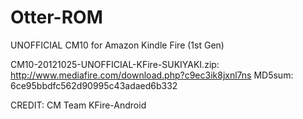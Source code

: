 Otter-ROM
=========

UNOFFICIAL CM10 for Amazon Kindle Fire (1st Gen)

CM10-20121025-UNOFFICIAL-KFire-SUKIYAKI.zip: http://www.mediafire.com/download.php?c9ec3ik8jxnl7ns
MD5sum: 6ce95bbdfc562d90995c43adaed6b332

CREDIT: CM Team
        KFire-Android